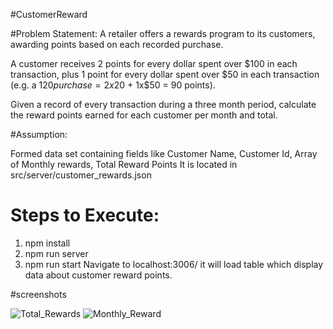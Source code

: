 #CustomerReward

#Problem Statement:
A retailer offers a rewards program to its customers, awarding points based on each recorded purchase.

A customer receives 2 points for every dollar spent over $100 in each transaction, plus 1 point for every dollar spent over $50 in each transaction
(e.g. a $120 purchase = 2x$20 + 1x$50 = 90 points).

Given a record of every transaction during a three month period, calculate the reward points earned for each customer per month and total.


#Assumption:

Formed data set containing fields like Customer Name, Customer Id, Array of Monthly rewards, Total Reward Points
It is located in src/server/customer_rewards.json

# Steps to Execute:
1. npm install
2. npm run server
3. npm run start
Navigate to localhost:3006/ it will load table which display data about customer reward points.

#screenshots

![Total_Rewards](https://user-images.githubusercontent.com/20744638/164125079-58545fa2-4110-46a0-a654-c8e1f996bcc4.png)
![Monthly_Reward](https://user-images.githubusercontent.com/20744638/164125086-bcefaadc-a179-4142-99a8-0b675c03898c.png)









